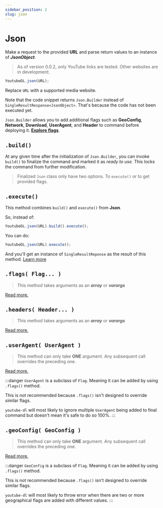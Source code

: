 ```yaml
---
sidebar_position: 2
slug: json
---
```


# Json

Make a request to the provided **URL** and parse return values to an instance of **_JsonObject_**.

> As of version 0.0.2, only YouTube links are tested. Other websites are in development.

```javascript
YoutubeDL.json(URL);
```

Replace `URL` with a supported media website.

Note that the code snippet returns `Json.Builder` instead of `SingleResultResponse<JsonObject>`.
That's because the code has not been executed yet.

`Json.Builder` allows you to add additional flags such as **GeoConfig**, **Network**, **Download**, **UserAgent**, and **Header**
to command before deploying it. [**Explore flags**](/docs/flags).

## `.build()`

At any given time after the initialization of `Json.Builder`, you can invoke `build()` to finalize the command
and marked it as _ready to use_. This locks the command from further modification.

> Finalized `Json` class only have two options. To `execute()` or to get provided flags.

## `.execute()`

This method combines `build()` and `execute()` from **Json**.

So, instead of:

```javascript
YoutubeDL.json(URL).build().execute();
```

You can do:

```javascript
YoutubeDL.json(URL).execute();
```

And you'll get an instance of `SingleResultReponse` as the result of this method.
[Learn more](/docs/Responses.md#singleresultresponse)

## `.flags( Flag... )`
> This method takes arguments as an **_array_** or **_varargs_**

[Read more.](/docs/flags/Flag.md)

## `.headers( Header... )`
> This method takes arguments as an **_array_** or **_varargs_**

[Read more.](/docs/flags/Header.md)

## `.userAgent( UserAgent )`
> This method can only take **ONE** argument. Any subsequent call overrides the preceding one.

[Read more.](/docs/flags/UserAgent.md)

:::danger
`UserAgent` is a subclass of `Flag`. Meaning it can be added by using `.flags()` method.

This is not recommended because `.flags()` isn't designed to override similar flags.

`youtube-dl` will most likely to ignore multiple `UserAgent` being added to final command but
doesn't mean it's safe to do so 100%.
:::

## `.geoConfig( GeoConfig )`
> This method can only take **ONE** argument. Any subsequent call overrides the preceding one.

[Read more.](/docs/flags/GeoConfig.md)

:::danger
`GeoConfig` is a subclass of `Flag`. Meaning it can be added by using `.flags()` method.

This is not recommended because `.flags()` isn't designed to override similar flags.

`youtube-dl` will most likely to throw error when there are two
or more geographical flags are added with different values.
:::